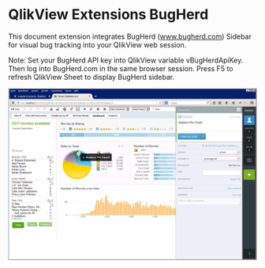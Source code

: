 QlikView Extensions BugHerd
===========================

This document extension integrates BugHerd (www.bugherd.com) Sidebar for visual bug tracking into your QlikView web session.

Note: 
Set your BugHerd API key into QlikView variable vBugHerdApiKey. Then log into BugHerd.com in the same browser session. Press F5 to refresh QlikView Sheet to display BugHerd sidebar.

![BugHerd QlikView Extension](BugHerdQlikViewExtension.jpg)
